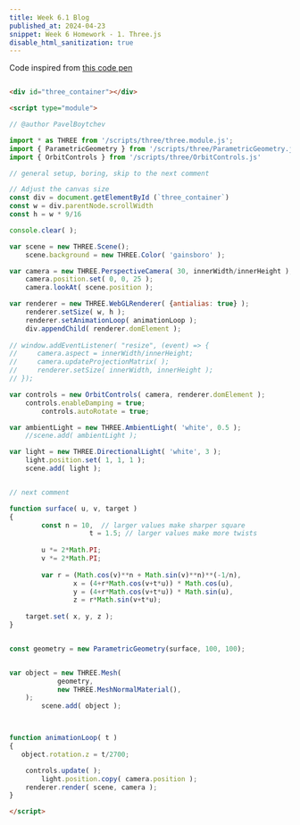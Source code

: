 ```yaml
---
title: Week 6.1 Blog
published_at: 2024-04-23
snippet: Week 6 Homework - 1. Three.js
disable_html_sanitization: true
---
```

Code inspired from [this code pen](https://hofk.de/main/discourse.threejs/2023/TwistedTorusParametric/TwistedTorusParametric.html)

<div id="three_container"></div>

<script type="module">

// @author PavelBoytchev

import * as THREE from '/scripts/three/three.module.js';
import { ParametricGeometry } from '/scripts/three/ParametricGeometry.js';
import { OrbitControls } from '/scripts/three/OrbitControls.js'

// general setup, boring, skip to the next comment

// Adjust the canvas size 
const div = document.getElementById (`three_container`)
const w = div.parentNode.scrollWidth
const h = w * 9/16

console.clear( );

var scene = new THREE.Scene();
    scene.background = new THREE.Color( 'gainsboro' );

var camera = new THREE.PerspectiveCamera( 30, innerWidth/innerHeight );
    camera.position.set( 0, 0, 25 );
    camera.lookAt( scene.position );

var renderer = new THREE.WebGLRenderer( {antialias: true} );
    renderer.setSize( w, h );
    renderer.setAnimationLoop( animationLoop );
    div.appendChild( renderer.domElement );
			
// window.addEventListener( "resize", (event) => {
//     camera.aspect = innerWidth/innerHeight;
//     camera.updateProjectionMatrix( );
//     renderer.setSize( innerWidth, innerHeight );
// });

var controls = new OrbitControls( camera, renderer.domElement );
    controls.enableDamping = true;
		controls.autoRotate = true;

var ambientLight = new THREE.AmbientLight( 'white', 0.5 );
    //scene.add( ambientLight );

var light = new THREE.DirectionalLight( 'white', 3 );
    light.position.set( 1, 1, 1 );
    scene.add( light );


// next comment

function surface( u, v, target )
{
		const n = 10,  // larger values make sharper square
					t = 1.5; // larger values make more twists
	
		u *= 2*Math.PI;
		v *= 2*Math.PI;
	
		var r = (Math.cos(v)**n + Math.sin(v)**n)**(-1/n),
				x = (4+r*Math.cos(v+t*u)) * Math.cos(u),
				y = (4+r*Math.cos(v+t*u)) * Math.sin(u),
				z = r*Math.sin(v+t*u);
	
  	target.set( x, y, z );
}


const geometry = new ParametricGeometry(surface, 100, 100);


var object = new THREE.Mesh(
			geometry,
			new THREE.MeshNormalMaterial(),
    );	
		scene.add( object );



function animationLoop( t )
{
   object.rotation.z = t/2700;

    controls.update( );
		light.position.copy( camera.position );
    renderer.render( scene, camera );
}

</script>

```html

<div id="three_container"></div>

<script type="module">

// @author PavelBoytchev

import * as THREE from '/scripts/three/three.module.js';
import { ParametricGeometry } from '/scripts/three/ParametricGeometry.js';
import { OrbitControls } from '/scripts/three/OrbitControls.js'

// general setup, boring, skip to the next comment

// Adjust the canvas size 
const div = document.getElementById (`three_container`)
const w = div.parentNode.scrollWidth
const h = w * 9/16

console.clear( );

var scene = new THREE.Scene();
    scene.background = new THREE.Color( 'gainsboro' );

var camera = new THREE.PerspectiveCamera( 30, innerWidth/innerHeight );
    camera.position.set( 0, 0, 25 );
    camera.lookAt( scene.position );

var renderer = new THREE.WebGLRenderer( {antialias: true} );
    renderer.setSize( w, h );
    renderer.setAnimationLoop( animationLoop );
    div.appendChild( renderer.domElement );
			
// window.addEventListener( "resize", (event) => {
//     camera.aspect = innerWidth/innerHeight;
//     camera.updateProjectionMatrix( );
//     renderer.setSize( innerWidth, innerHeight );
// });

var controls = new OrbitControls( camera, renderer.domElement );
    controls.enableDamping = true;
		controls.autoRotate = true;

var ambientLight = new THREE.AmbientLight( 'white', 0.5 );
    //scene.add( ambientLight );

var light = new THREE.DirectionalLight( 'white', 3 );
    light.position.set( 1, 1, 1 );
    scene.add( light );


// next comment

function surface( u, v, target )
{
		const n = 10,  // larger values make sharper square
					t = 1.5; // larger values make more twists
	
		u *= 2*Math.PI;
		v *= 2*Math.PI;
	
		var r = (Math.cos(v)**n + Math.sin(v)**n)**(-1/n),
				x = (4+r*Math.cos(v+t*u)) * Math.cos(u),
				y = (4+r*Math.cos(v+t*u)) * Math.sin(u),
				z = r*Math.sin(v+t*u);
	
  	target.set( x, y, z );
}


const geometry = new ParametricGeometry(surface, 100, 100);


var object = new THREE.Mesh(
			geometry,
			new THREE.MeshNormalMaterial(),
    );	
		scene.add( object );



function animationLoop( t )
{
   object.rotation.z = t/2700;

    controls.update( );
		light.position.copy( camera.position );
    renderer.render( scene, camera );
}

</script>

```
